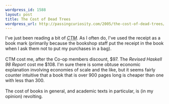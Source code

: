 ```yaml
--- 
wordpress_id: 1588
layout: post
title: The Cost of Dead Trees
wordpress_url: http://passingcuriosity.com/2005/the-cost-of-dead-trees/
---
```

I've just been reading a bit of <acronym style="font-style: italic;" title="Concepts, Techniques and Models of Computer Programming by Van Roy and Haridi">CTM</acronym>. As I often do, I've used the receipt as a book mark (primarily because the bookshop staff put the receipt in the book when I ask them not to put my purchases in a bag).<br /><br />CTM cost me, after the Co-op members discount, $97. The <span style="font-style: italic;" title="Haskell 98 Language and Libraries; The Revised Report edited by Simon Peyton Jones">Revised Haskell 98 Report</span> cost me $108. I'm sure there is some obtuse economic explanation involving economies of scale and the like, but it seems fairly counter intuitive that a book that is over 900 pages long is cheaper than one with less than 300.<br /><br />The cost of books in general, and academic texts in particular, is (in my opinion) revolting.
